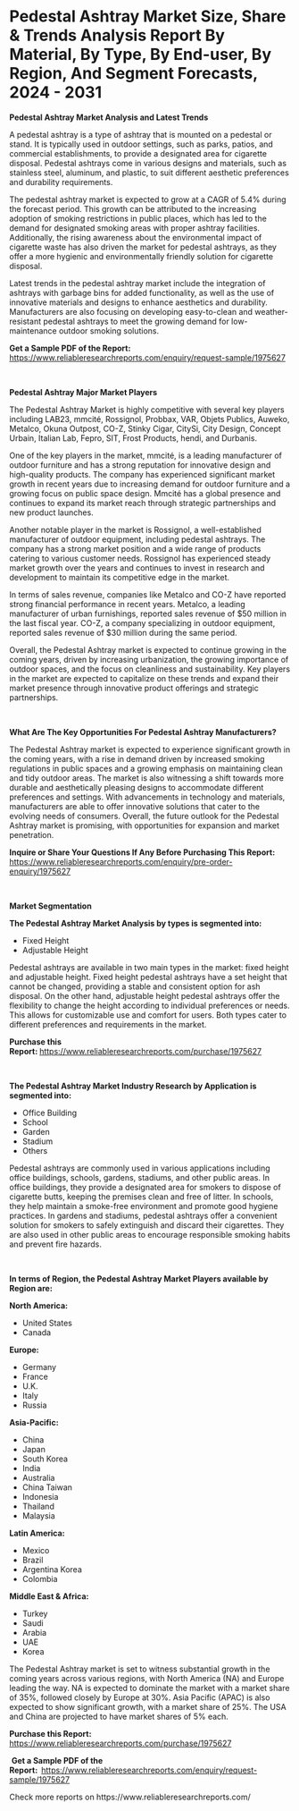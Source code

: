 <p><h1>Pedestal Ashtray Market Size, Share & Trends Analysis Report By Material, By Type, By End-user, By Region, And Segment Forecasts, 2024 - 2031</h1></p><p><strong>Pedestal Ashtray Market Analysis and Latest Trends</strong></p>
<p><p>A pedestal ashtray is a type of ashtray that is mounted on a pedestal or stand. It is typically used in outdoor settings, such as parks, patios, and commercial establishments, to provide a designated area for cigarette disposal. Pedestal ashtrays come in various designs and materials, such as stainless steel, aluminum, and plastic, to suit different aesthetic preferences and durability requirements.</p><p>The pedestal ashtray market is expected to grow at a CAGR of 5.4% during the forecast period. This growth can be attributed to the increasing adoption of smoking restrictions in public places, which has led to the demand for designated smoking areas with proper ashtray facilities. Additionally, the rising awareness about the environmental impact of cigarette waste has also driven the market for pedestal ashtrays, as they offer a more hygienic and environmentally friendly solution for cigarette disposal.</p><p>Latest trends in the pedestal ashtray market include the integration of ashtrays with garbage bins for added functionality, as well as the use of innovative materials and designs to enhance aesthetics and durability. Manufacturers are also focusing on developing easy-to-clean and weather-resistant pedestal ashtrays to meet the growing demand for low-maintenance outdoor smoking solutions.</p></p>
<p><strong>Get a Sample PDF of the Report:&nbsp;</strong> <a href="https://www.reliableresearchreports.com/enquiry/request-sample/1975627">https://www.reliableresearchreports.com/enquiry/request-sample/1975627</a></p>
<p>&nbsp;</p>
<p><strong>Pedestal Ashtray Major Market Players</strong></p>
<p><p>The Pedestal Ashtray Market is highly competitive with several key players including LAB23, mmcité, Rossignol, Probbax, VAR, Objets Publics, Auweko, Metalco, Okuna Outpost, CO-Z, Stinky Cigar, CitySi, City Design, Concept Urbain, Italian Lab, Fepro, SIT, Frost Products, hendi, and Durbanis.</p><p>One of the key players in the market, mmcité, is a leading manufacturer of outdoor furniture and has a strong reputation for innovative design and high-quality products. The company has experienced significant market growth in recent years due to increasing demand for outdoor furniture and a growing focus on public space design. Mmcité has a global presence and continues to expand its market reach through strategic partnerships and new product launches.</p><p>Another notable player in the market is Rossignol, a well-established manufacturer of outdoor equipment, including pedestal ashtrays. The company has a strong market position and a wide range of products catering to various customer needs. Rossignol has experienced steady market growth over the years and continues to invest in research and development to maintain its competitive edge in the market.</p><p>In terms of sales revenue, companies like Metalco and CO-Z have reported strong financial performance in recent years. Metalco, a leading manufacturer of urban furnishings, reported sales revenue of $50 million in the last fiscal year. CO-Z, a company specializing in outdoor equipment, reported sales revenue of $30 million during the same period.</p><p>Overall, the Pedestal Ashtray market is expected to continue growing in the coming years, driven by increasing urbanization, the growing importance of outdoor spaces, and the focus on cleanliness and sustainability. Key players in the market are expected to capitalize on these trends and expand their market presence through innovative product offerings and strategic partnerships.</p></p>
<p>&nbsp;</p>
<p><strong>What Are The Key Opportunities For Pedestal Ashtray Manufacturers?</strong></p>
<p><p>The Pedestal Ashtray market is expected to experience significant growth in the coming years, with a rise in demand driven by increased smoking regulations in public spaces and a growing emphasis on maintaining clean and tidy outdoor areas. The market is also witnessing a shift towards more durable and aesthetically pleasing designs to accommodate different preferences and settings. With advancements in technology and materials, manufacturers are able to offer innovative solutions that cater to the evolving needs of consumers. Overall, the future outlook for the Pedestal Ashtray market is promising, with opportunities for expansion and market penetration.</p></p>
<p><strong>Inquire or Share Your Questions If Any Before Purchasing This Report:</strong> <a href="https://www.reliableresearchreports.com/enquiry/pre-order-enquiry/1975627">https://www.reliableresearchreports.com/enquiry/pre-order-enquiry/1975627</a></p>
<p>&nbsp;</p>
<p><strong>Market Segmentation</strong></p>
<p><strong>The Pedestal Ashtray Market Analysis by types is segmented into:</strong></p>
<p><ul><li>Fixed Height</li><li>Adjustable Height</li></ul></p>
<p><p>Pedestal ashtrays are available in two main types in the market: fixed height and adjustable height. Fixed height pedestal ashtrays have a set height that cannot be changed, providing a stable and consistent option for ash disposal. On the other hand, adjustable height pedestal ashtrays offer the flexibility to change the height according to individual preferences or needs. This allows for customizable use and comfort for users. Both types cater to different preferences and requirements in the market.</p></p>
<p><strong>Purchase this Report:&nbsp;</strong><a href="https://www.reliableresearchreports.com/purchase/1975627">https://www.reliableresearchreports.com/purchase/1975627</a></p>
<p>&nbsp;</p>
<p><strong>The Pedestal Ashtray Market Industry Research by Application is segmented into:</strong></p>
<p><ul><li>Office Building</li><li>School</li><li>Garden</li><li>Stadium</li><li>Others</li></ul></p>
<p><p>Pedestal ashtrays are commonly used in various applications including office buildings, schools, gardens, stadiums, and other public areas. In office buildings, they provide a designated area for smokers to dispose of cigarette butts, keeping the premises clean and free of litter. In schools, they help maintain a smoke-free environment and promote good hygiene practices. In gardens and stadiums, pedestal ashtrays offer a convenient solution for smokers to safely extinguish and discard their cigarettes. They are also used in other public areas to encourage responsible smoking habits and prevent fire hazards.</p></p>
<p>&nbsp;</p>
<p><strong>In terms of Region, the Pedestal Ashtray Market Players available by Region are:</strong></p>
<p>
    <p> <strong> North America: </strong>
        <ul>
            <li>United States</li>
            <li>Canada</li>
        </ul>
        </p> 
    <p> <strong> Europe: </strong>
        <ul>
            <li>Germany</li>
            <li>France</li>
            <li>U.K.</li>
            <li>Italy</li>
            <li>Russia</li>
        </ul>
        </p> 
    <p> <strong> Asia-Pacific: </strong>
        <ul>
            <li>China</li>
            <li>Japan</li>
            <li>South Korea</li>
            <li>India</li>
            <li>Australia</li>
            <li>China Taiwan</li>
            <li>Indonesia</li>
            <li>Thailand</li>
            <li>Malaysia</li>
        </ul>
        </p> 
    <p> <strong> Latin America: </strong>
        <ul>
            <li>Mexico</li>
            <li>Brazil</li>
            <li>Argentina Korea</li>
            <li>Colombia</li>
        </ul>
        </p> 
    <p> <strong> Middle East & Africa: </strong>
        <ul>
            <li>Turkey</li>
            <li>Saudi</li>
            <li>Arabia</li>
            <li>UAE</li>
            <li>Korea</li>
        </ul>
    </p>
    </p>
<p><p>The Pedestal Ashtray market is set to witness substantial growth in the coming years across various regions, with North America (NA) and Europe leading the way. NA is expected to dominate the market with a market share of 35%, followed closely by Europe at 30%. Asia Pacific (APAC) is also expected to show significant growth, with a market share of 25%. The USA and China are projected to have market shares of 5% each.</p></p>
<p><strong>Purchase this Report: </strong><a href="https://www.reliableresearchreports.com/purchase/1975627">https://www.reliableresearchreports.com/purchase/1975627</a></p>
<p>&nbsp;<strong>Get a Sample PDF of the Report:&nbsp;&nbsp;</strong><a href="https://www.reliableresearchreports.com/enquiry/request-sample/1975627">https://www.reliableresearchreports.com/enquiry/request-sample/1975627</a></p>
<p><strong></strong></p>
<p>Check more reports on https://www.reliableresearchreports.com/</p>